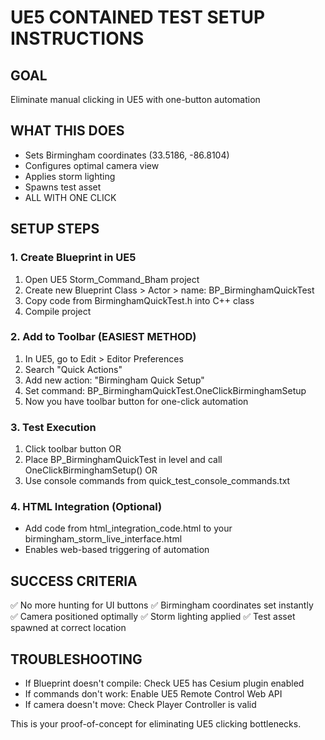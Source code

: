 # UE5 CONTAINED TEST SETUP INSTRUCTIONS

## GOAL
Eliminate manual clicking in UE5 with one-button automation

## WHAT THIS DOES
- Sets Birmingham coordinates (33.5186, -86.8104)
- Configures optimal camera view
- Applies storm lighting
- Spawns test asset
- ALL WITH ONE CLICK

## SETUP STEPS

### 1. Create Blueprint in UE5
1. Open UE5 Storm_Command_Bham project
2. Create new Blueprint Class > Actor > name: BP_BirminghamQuickTest
3. Copy code from BirminghamQuickTest.h into C++ class
4. Compile project

### 2. Add to Toolbar (EASIEST METHOD)
1. In UE5, go to Edit > Editor Preferences
2. Search "Quick Actions"
3. Add new action: "Birmingham Quick Setup"
4. Set command: BP_BirminghamQuickTest.OneClickBirminghamSetup
5. Now you have toolbar button for one-click automation

### 3. Test Execution
1. Click toolbar button OR
2. Place BP_BirminghamQuickTest in level and call OneClickBirminghamSetup() OR
3. Use console commands from quick_test_console_commands.txt

### 4. HTML Integration (Optional)
- Add code from html_integration_code.html to your birmingham_storm_live_interface.html
- Enables web-based triggering of automation

## SUCCESS CRITERIA
✅ No more hunting for UI buttons
✅ Birmingham coordinates set instantly  
✅ Camera positioned optimally
✅ Storm lighting applied
✅ Test asset spawned at correct location

## TROUBLESHOOTING
- If Blueprint doesn't compile: Check UE5 has Cesium plugin enabled
- If commands don't work: Enable UE5 Remote Control Web API
- If camera doesn't move: Check Player Controller is valid

This is your proof-of-concept for eliminating UE5 clicking bottlenecks.

